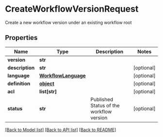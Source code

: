 # CreateWorkflowVersionRequest

Create a new workflow version under an existing workflow root
## Properties
Name | Type | Description | Notes
------------ | ------------- | ------------- | -------------
**version** | **str** |  | 
**description** | **str** |  | [optional] 
**language** | [**WorkflowLanguage**](WorkflowLanguage.md) |  | [optional] 
**definition** | [**object**](.md) |  | [optional] 
**acl** | **list[str]** |  | [optional] 
**status** | **str** | Published Status of the workflow version | [optional] 

[[Back to Model list]](../README.md#documentation-for-models) [[Back to API list]](../README.md#documentation-for-api-endpoints) [[Back to README]](../README.md)



